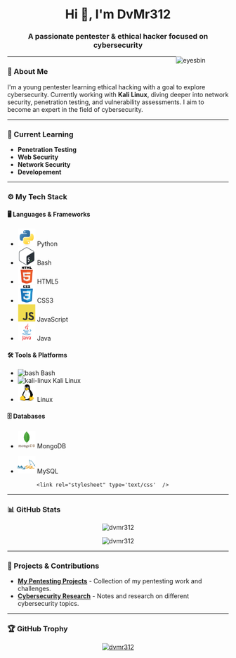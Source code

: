 <h1 align="center">Hi 👋, I'm DvMr312</h1>
<h3 align="center">A passionate pentester & ethical hacker focused on cybersecurity</h3>
<img align="right" alt="eyesbin" width="120" src="https://www.icegif.com/wp-content/uploads/2022/12/icegif-502.gif">

---

### 🔭 About Me
I'm a young pentester learning ethical hacking with a goal to explore cybersecurity. Currently working with **Kali Linux**, diving deeper into network security, penetration testing, and vulnerability assessments. I aim to become an expert in the field of cybersecurity.

---

### 🌱 Current Learning
- **Penetration Testing**  
- **Web Security**  
- **Network Security**
- **Developement**

---

### ⚙️ My Tech Stack

#### 🖥️ **Languages & Frameworks**
- <img src="https://raw.githubusercontent.com/devicons/devicon/master/icons/python/python-original.svg" alt="python" width="40" height="40"/> Python
- <img src="https://raw.githubusercontent.com/devicons/devicon/master/icons/bash/bash-original.svg" alt="bash" width="40" height="40"/> Bash
- <img src="https://raw.githubusercontent.com/devicons/devicon/master/icons/html5/html5-original-wordmark.svg" alt="html5" width="40" height="40"/> HTML5
- <img src="https://raw.githubusercontent.com/devicons/devicon/master/icons/css3/css3-original-wordmark.svg" alt="css3" width="40" height="40"/> CSS3
- <img src="https://raw.githubusercontent.com/devicons/devicon/master/icons/javascript/javascript-original.svg" alt="javascript" width="40" height="40"/> JavaScript
- <img src="https://raw.githubusercontent.com/devicons/devicon/master/icons/java/java-original-wordmark.svg" alt="java" width="40" height="40"/> Java

#### 🛠️ **Tools & Platforms**
- <img src="https://www.vectorlogo.zone/logos/gnu_bash/gnu_bash-icon.svg" alt="bash" width="40" height="40"/> Bash
- <img src="https://cdn.jsdelivr.net/gh/devicons/devicon@latest/icons/kalilinux/kalilinux-original.svg" alt="kali-linux" width="40" height="40"/> Kali Linux
- <img src="https://raw.githubusercontent.com/devicons/devicon/master/icons/linux/linux-original.svg" alt="linux" width="40" height="40"/> Linux

#### 🗄️ **Databases**
- <img src="https://raw.githubusercontent.com/devicons/devicon/master/icons/mongodb/mongodb-original-wordmark.svg" alt="mongodb" width="40" height="40"/> MongoDB
- <img src="https://raw.githubusercontent.com/devicons/devicon/master/icons/mysql/mysql-original-wordmark.svg" alt="mysql" width="40" height="40"/> MySQL

            <link rel="stylesheet" type='text/css'  />
          
---

### 📊 GitHub Stats
<p align="center">
  <img src="https://github-readme-stats.vercel.app/api?username=dvmr312&show_icons=true&locale=en" alt="dvmr312" />
</p>

<p align="center">
  <img src="https://github-readme-streak-stats.herokuapp.com/?user=dvmr312&" alt="dvmr312" />
</p>

---

### 📜 Projects & Contributions
- **[My Pentesting Projects](https://github.com/dvmr312/pentesting)** - Collection of my pentesting work and challenges.
- **[Cybersecurity Research](https://github.com/dvmr312/research)** - Notes and research on different cybersecurity topics.

---

### 🏆 GitHub Trophy
<p align="center">
  <a href="https://github.com/ryo-ma/github-profile-trophy">
    <img src="https://github-profile-trophy.vercel.app/?username=dvmr312" alt="dvmr312" />
  </a>
</p>
